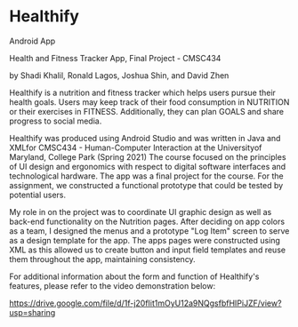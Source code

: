 # Healthify

Android App

Health and Fitness Tracker App, Final Project - CMSC434

by Shadi Khalil, Ronald Lagos, Joshua Shin, and David Zhen

Healthify is a nutrition and fitness tracker which helps users pursue their health goals. Users may keep track of their food consumption in NUTRITION or their exercises in FITNESS. Additionally, they can plan GOALS and share progress to social media.

Healthify was produced using Android Studio and was written in Java and XMLfor CMSC434 - Human-Computer Interaction at the Universityof Maryland, College Park (Spring 2021) The course focused on the principles of UI design and ergonomics with respect to digital software interfaces and technological hardware. The app was a final project for the course. For the assignment, we constructed a functional prototype that could be tested by potential users.

My role in on the project was to coordinate UI graphic design as well as back-end functionality on the Nutrition pages. After deciding on app colors as a team, I designed the menus and a prototype "Log Item" screen to serve as a design template for the app. The apps pages were constructed using XML as this allowed us to create button and input field templates and reuse them throughout the app, maintaining consistency.

For additional information about the form and function of Healthify's features, please refer to the video demonstration below:

https://drive.google.com/file/d/1f-j20fIit1mOyU12a9NQgsfbfHIPiJZF/view?usp=sharing
